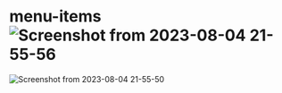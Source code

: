 # menu-items![Screenshot from 2023-08-04 21-55-56](https://github.com/rohandass58/menu-items/assets/84437422/2a504aac-ef90-4f01-900c-8ae5f6a9a6c0)


![Screenshot from 2023-08-04 21-55-50](https://github.com/rohandass58/menu-items/assets/84437422/90969547-cbbd-4cab-af6c-1c1c243c02e7)
